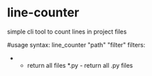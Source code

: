# line-counter
simple cli tool to count lines in project files


#usage
syntax: line_counter "path" "filter"
filters:
*    - return all files
*.py - return all .py files
